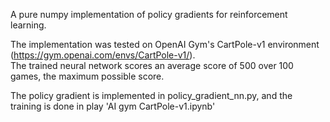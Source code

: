 A pure numpy implementation of policy gradients for reinforcement learning.

The implementation was tested on OpenAI Gym's CartPole-v1 environment (https://gym.openai.com/envs/CartPole-v1/).<br>
The trained neural network scores an average score of 500 over 100 games, the maximum possible score.<br>

The policy gradient is implemented in policy_gradient_nn.py, and the training is done in play 'AI gym CartPole-v1.ipynb'